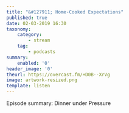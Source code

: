 ```yaml
---
title: "&#127911; Home-Cooked Expectations"
published: true
date: 02-03-2019 16:30
taxonomy:
    category:
        - stream
    tag:
        - podcasts
summary:
    enabled: '0'
header_image: '0'
theurl: https://overcast.fm/+D0B--XrVg
image: artwork-resized.png
template: listen
---
```

 
Episode summary: Dinner under Pressure
